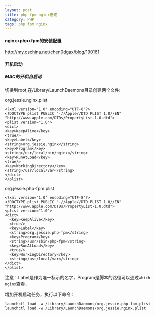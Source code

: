 ```yaml
---
layout: post
title: php-fpm-nginx搭建 
category: PHP
tags: php fpm nginx
---
```


#### nginx+php+fpm的安装配置

<http://my.oschina.net/chen0dgax/blog/190161>


####  开机启动

##### MAC的开机自启动

切换到root,在/Library/LaunchDaemons目录创建两个文件:

org.jessie.nginx.plist 

    <?xml version="1.0" encoding="UTF-8"?>
    <!DOCTYPE plist PUBLIC "-//Apple//DTD PLIST 1.0//EN" "http://www.apple.com/DTDs/PropertyList-1.0.dtd">
    <plist version="1.0">
    <dict>
    <key>KeepAlive</key>
    <true/>
    <key>Label</key>
    <string>org.jessie.nginx</string>
    <key>Program</key>
    <string>/usr/local/bin/nginx</string>
    <key>RunAtLoad</key>
    <true/>
    <key>WorkingDirectory</key>
    <string>/usr/local/var</string>
    </dict>
    </plist>

org.jessie.php-fpm.plist 

    <?xml version="1.0" encoding="UTF-8"?>
    <!DOCTYPE plist PUBLIC "-//Apple//DTD PLIST 1.0//EN" "http://www.apple.com/DTDs/PropertyList-1.0.dtd">
    <plist version="1.0">
    <dict>
      <key>KeepAlive</key>
      <true/>
      <key>Label</key>
      <string>org.jessie.php-fpm</string>
      <key>Program</key>
      <string>/usr/sbin/php-fpm</string>
      <key>RunAtLoad</key>
      <true/>
      <key>WorkingDirectory</key>
      <string>/usr/local/var</string>
    </dict>
    </plist>

注意：Label是作为唯一标示的名字，Program是脚本的路径可以通过`which nginx`查看，

增加开机启动任务，执行以下命令：

    launchctl load -w /Library/LaunchDaemons/org.jessie.php-fpm.plist
    launchctl load -w /Library/LaunchDaemons/org.jessie.nginx.plist

